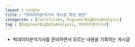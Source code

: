 ```yaml
---
layout : single
title : "빅데이터분석기사 게시글 작성 방안"
categories : [Certificate, EngineerBigDataAnalysis]
tag : [EngineerBigDataAnalysis, 빅데이터분석기사]
---
```


* 빅데이터분석기사를 준비하면서 모르는 내용을 기록하는 게시글